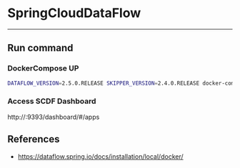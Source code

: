 # SpringCloudDataFlow

---

## Run command

### DockerCompose UP
```bash
DATAFLOW_VERSION=2.5.0.RELEASE SKIPPER_VERSION=2.4.0.RELEASE docker-compose up -d
```

### Access SCDF Dashboard
http://<your host ip>:9393/dashboard/#/apps

## References

* https://dataflow.spring.io/docs/installation/local/docker/
